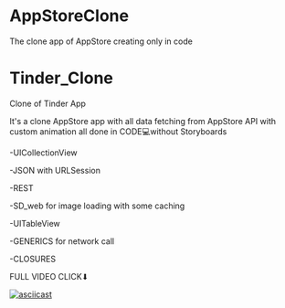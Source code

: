 # AppStoreClone
The clone app of AppStore creating only in code 

# Tinder_Clone
Clone of Tinder App

It's a clone AppStore app with all data fetching from AppStore API with custom animation all done in CODE💻without Storyboards

-UICollectionView 

-JSON with URLSession

-REST

-SD_web for image loading with some caching

-UITableView

-GENERICS for network call  

-CLOSURES 


FULL VIDEO CLICK⬇︎

[![asciicast](https://i.imgur.com/pWjXBhc.jpg)](https://youtu.be/bxdU55x6y4g)
